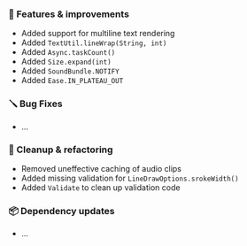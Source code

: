 ### 🚀 Features & improvements

- Added support for multiline text rendering
- Added `TextUtil.lineWrap(String, int)`
- Added `Async.taskCount()`
- Added `Size.expand(int)`
- Added `SoundBundle.NOTIFY`
- Added `Ease.IN_PLATEAU_OUT`

### 🪛 Bug Fixes

- ...

### 🧽 Cleanup & refactoring

- Removed uneffective caching of audio clips
- Added missing validation for `LineDrawOptions.srokeWidth()`
- Added `Validate` to clean up validation code

### 📦 Dependency updates

- ...